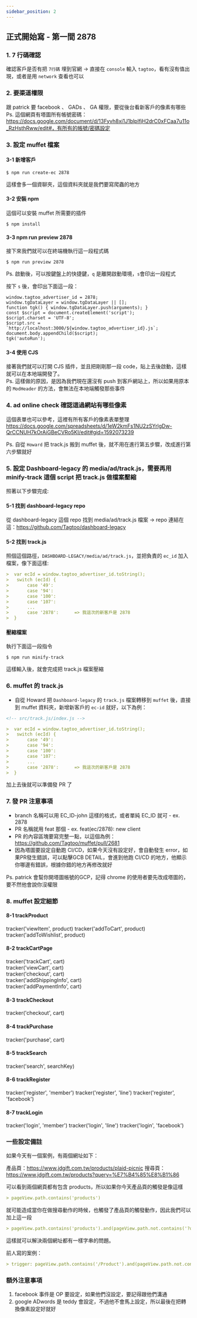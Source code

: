 ```yaml
---
sidebar_position: 2
---
```




正式開始寫 - 第一間 2878
------

### 1. 7 行碼確認
確認客戶是否有把 `7行碼` 埋到官網 -> 直接在 `console` 輸入 `tagtoo`，看有沒有值出現，或者是用 `network` 查看也可以

### 2. 要渠道權限
跟 patrick 要 facebook 、 GADs 、 GA 權限，要從後台看新客戶的像素有哪些  
Ps. 這個網頁有塔圖所有帳號密碼：https://docs.google.com/document/d/13Fyvh8xi1J1blpIfjH2drC0xFCaa7u11o_RzHsthRww/edit#，有所有的帳號/密碼設定     

### 3. 設定 muffet 檔案

#### 3-1 新增客戶

```shell
$ npm run create-ec 2878
```
這樣會多一個資聊夾，這個資料夾就是我們要寫爬蟲的地方

#### 3-2 安裝 npm 

這個可以安裝 muffet 所需要的插件
```shell
$ npm install
```

#### 3-3 npm run preview 2878

接下來我們就可以在終端機執行這一段程式碼

```shell
$ npm run preview 2878
```

Ps. 啟動後，可以按鍵盤上的快捷鍵，`q` 是離開啟動環境，`s`會印出一段程式


按下 `s` 後，會印出下面這一段：
```shell
window.tagtoo_advertiser_id = 2878;
window.tgDataLayer = window.tgDataLayer || [];
function tgk() { window.tgDataLayer.push(arguments); }
const $script = document.createElement('script');
$script.charset = 'UTF-8';
$script.src = `http://localhost:3000/${window.tagtoo_advertiser_id}.js`;
document.body.appendChild($script);
tgk('autoRun');
```

#### 3-4 使用 CJS
  
接著我們就可以打開 CJS 插件，並且把剛剛那一段 code，貼上去後啟動，這樣就可以在本地端開發了。    
Ps. 這樣做的原因，是因為我們現在還沒有 push 到客戶網站上，所以如果用原本的 `ModHeader` 的方法，會無法在本地端觸發那些事件   


### 4. ad online check 確認這過網站有哪些像素

這個表單也可以參考，這裡有所有客戶的像素表單整理
https://docs.google.com/spreadsheets/d/1eW2kmFs1NU2zSYrlgDw-QrCCNUH7kOrAiGBeCVRo5KI/edit#gid=1592073239


Ps. 自從 `Howard` 把 track.js 搬到 muffet 後，就不用在進行第五步驟，改成進行第六步驟就好

### 5. 設定 Dashboard-legacy 的 media/ad/track.js，需要再用 minify-track 這個 script 把 track.js 做檔案壓縮

照著以下步驟完成:  

#### 5-1 找到 dashboard-legacy repo
從 dashboard-legacy 這個 repo 找到 media/ad/track.js 檔案 -> repo 連結在這：https://github.com/Tagtoo/dashboard-legacy

#### 5-2 找到 track.js
照個這個路徑，`DASHBOARD-LEGACY/media/ad/track.js`，並把負責的 `ec_id` 加入檔案，像下面這樣:
```md
>  var ecId = window.tagtoo_advertiser_id.toString();
>   switch (ecId) {
>       case '49':
>       case '94':
>       case '100':
>       case '107':
>       ...
>       case '2878':      => 我這次的新客戶是 2878
>  }
```

#### 壓縮檔案
執行下面這一段指令

```shell
$ npm run minify-track
```

這樣輸入後，就會完成把 track.js 檔案壓縮





### 6. muffet 的 track.js

* 自從 Howard 把 `Dashboard-legacy` 的 `track.js` 檔案轉移到 `muffet` 後，直接到 muffet 資料夾，新增新客戶的 `ec-id` 就好，以下為例：

```md
<!-- src/track.js/index.js -->

>  var ecId = window.tagtoo_advertiser_id.toString();
>   switch (ecId) {
>       case '49':
>       case '94':
>       case '100':
>       case '107':
>       ...
>       case '2878':      => 我這次的新客戶是 2878
>  }
```

加上去後就可以準備發 PR 了

### 7. 發 PR 注意事項

* branch 名稱可以用 EC_ID-john 這樣的格式，或者單純 EC_ID 就可 - ex. 2878
* PR 名稱就用 feat 那個 - ex. feat(ec/2878): new client
* PR 的內容區塊要寫完整一點，以這個為例：https://github.com/Tagtoo/muffet/pull/2681
* 因為塔圖要設定自動跑 CI/CD，如果今天沒有設定好，會自動發生 error，如果PR發生錯誤，可以點擊GCB DETAIL，會進到他跑 CI/CD 的地方，他顯示你哪邊有錯誤，根據你錯的地方再修改就好

Ps. patrick 會幫你開塔圖帳號的GCP，記得 chrome 的使用者要先改成塔圖的，要不然他會說你沒權限



### 8. muffet 設定細節

#### 8-1 trackProduct
tracker('viewItem', product)
tracker('addToCart', product)
tracker('addToWishlist', product)


#### 8-2 trackCartPage
tracker('trackCart', cart)      
tracker('viewCart', cart)      
tracker('checkout', cart)   
tracker('addShippingInfo', cart)            
tracker('addPaymentInfo', cart)   


#### 8-3 trackCheckout
tracker('checkout', cart)

#### 8-4 trackPurchase
tracker('purchase', cart) 

#### 8-5 trackSearch
tracker('search', searchKey)

#### 8-6 trackRegister
tracker('register', 'member')
tracker('register', 'line')
tracker('register', 'facebook')

#### 8-7 trackLogin
tracker('login', 'member')
tracker('login', 'line')
tracker('login', 'facebook')




### 一些設定備註

如果今天有一個案例，有兩個網址如下：

產品頁：https://www.jdgift.com.tw/products/plaid-picnic
搜尋頁：https://www.jdgift.com.tw/products?query=%E7%B4%85%E8%B1%86

可以看到兩個網頁都有包含 products，所以如果你今天產品頁的觸發是像這樣

```md
> pageView.path.contains('products')
```
就可能造成當你在做搜尋動作的時候，也觸發了產品頁的觸發動作，因此我們可以加上這一段
```md
> pageView.path.contains('products').and(pageView.path.not.contains('?query'))
```

這樣就可以解決兩個網址都有一樣字串的問題。


前人寫的案例：
```md
> trigger: pageView.path.contains('/Product').and(pageView.path.not.contains('/Brand')),
```


### 額外注意事項

1. facebook 事件是 OP 要設定，如果他們沒設定，要記得跟他們溝通
2. google ADwords 是 teddy 會設定，不過他不會馬上設定，所以最後在把轉換像素設定好就好


